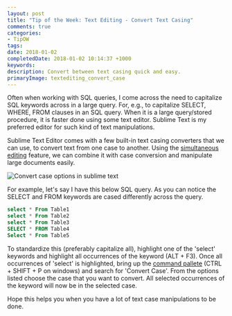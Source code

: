 ```yaml
---
layout: post
title: "Tip of the Week: Text Editing - Convert Text Casing"
comments: true
categories: 
- TipOW
tags: 
date: 2018-01-02
completedDate: 2018-01-02 10:14:37 +1000
keywords: 
description: Convert between text casing quick and easy.
primaryImage: textediting_convert_case
---
```


Often when working with SQL queries, I come across the need to capitalize SQL keywords across in a large query. For, e.g., to capitalize SELECT, WHERE, FROM clauses in an SQL query. When it is a large query/stored procedure, it is faster done using some text editor. Sublime Text is my preferred editor for such kind of text manipulations. 

Sublime Text Editor comes with a few built-in text casing converters that we can use, to convert text from one case to another. Using the [simultaneous editing](https://en.wikipedia.org/wiki/Simultaneous_editing) feature, we can combine it with case conversion and manipulate large documents easily. 

<img src="{{site.images_root}}/textediting_convert_case.png" alt="Convert case options in sublime text" >

For example, let's say I have this below SQL query. As you can notice the SELECT and FROM keywords are cased differently across the query.

``` sql
select * From Table1
select * From Table2
select * From Table3
SELECT * FROM Table4
Select * From Table5
```

To standardize this (preferably capitalize all), highlight one of the 'select' keywords and highlight all occurrences of the keyword (ALT + F3). Once all occurrences of 'select' is highlighted, bring up the [command pallete](http://docs.sublimetext.info/en/latest/extensibility/command_palette.html) (CTRL + SHIFT + P on windows) and search for 'Convert Case'. From the options listed choose the case that you want to convert. All selected occurrences of the keyword will now be in the selected case.

Hope this helps you when you have a lot of text case manipulations to be done.